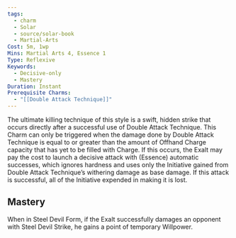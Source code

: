 ```yaml
---
tags:
  - charm
  - Solar
  - source/solar-book
  - Martial-Arts
Cost: 5m, 1wp
Mins: Martial Arts 4, Essence 1
Type: Reflexive
Keywords:
  - Decisive-only
  - Mastery
Duration: Instant
Prerequisite Charms:
  - "[[Double Attack Technique]]"
---
```

The ultimate killing technique of this style is a swift, hidden strike that occurs directly after a successful use of Double Attack Technique. This Charm can only be triggered when the damage done by Double Attack Technique is equal to or greater than the amount of Offhand Charge capacity that has yet to be filled with Charge. If this occurs, the Exalt may pay the cost to launch a decisive attack with (Essence) automatic successes, which ignores hardness and uses only the Initiative gained from Double Attack Technique’s withering damage as base damage. If this attack is successful, all of the Initiative expended in making it is lost. 

## Mastery

When in Steel Devil Form, if the Exalt successfully damages an opponent with Steel Devil Strike, he gains a point of temporary Willpower.